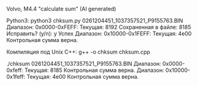 Volvo, M4.4 "calculate sum" (AI generated)

Python3:
python3 chksum.py 0261204451_1037357521_P9155763.BIN
Диапазон: 0x0000-0xFEFF:
  Текущая: 8192
  Сохраненная в файле: 8185
  Исправить? (y/n): y
  Успех
Диапазон: 0x10000-0x1FEFF:
  Текущая: 4e00
  Контрольная сумма верна.

Компиляция под Unix C++:
g++ -o chksum chksum.cpp

./chksum 0261204451_1037357521_P9155763.BIN 
Диапазон: 0x0000-0xfeff:
  Текущая: 8185
  Контрольная сумма верна.
Диапазон: 0x10000-0x1feff:
  Текущая: 4e00
  Контрольная сумма верна.
